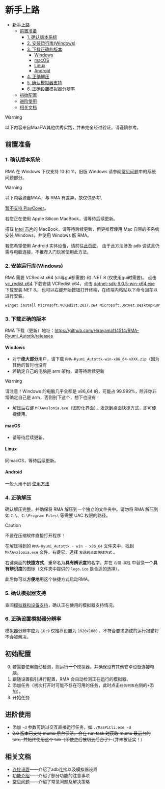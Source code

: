 # 新手上路

- [新手上路](#新手上路)
  - [前置准备](#前置准备)
    - [1. 确认版本系统](#1-确认版本系统)
    - [2. 安装运行库(Windows)](#2-安装运行库windows)
    - [3. 下载正确的版本](#3-下载正确的版本)
      - [Windows](#windows)
      - [macOS](#macos)
      - [Linux](#linux)
      - [Android](#android)
    - [4. 正确解压](#4-正确解压)
    - [5. 确认模拟器支持](#5-确认模拟器支持)
    - [6. 正确设置模拟器分辨率](#6-正确设置模拟器分辨率)
  - [初始配置](#初始配置)
  - [进阶使用](#进阶使用)
  - [相关文档](#相关文档)
> [!WARNING]
>
> 以下内容来自MaaFW其他优秀实践，并未完全经过验证，请谨慎参考。
## 前置准备

### 1. 确认版本系统

RMA 在 Windows 下仅支持 10 和 11，旧版 Windows 请参阅[常见问题](https://maa.plus/docs/zh-cn/manual/faq.html#%E7%B3%BB%E7%BB%9F%E9%97%AE%E9%A2%98)中的系统问题部分。

> [!WARNING]
>
> 以下内容源自MAA，与 RMA 有差异，故仅供参考\
>
> [暂不支持 PlayCover](https://github.com/MaaXYZ/MaaFramework/issues/405)。

若您正在使用 Apple Silicon MacBook，请等待后续更新。

搭载 [Intel 芯片](https://maa.plus/docs/zh-cn/manual/device/macos.html#intel-%E8%8A%AF%E7%89%87)的 MacBook，请等待后续更新，但更推荐使用 Mac 自带的多系统安装 Windows，并使用 Windows 版 RMA。

若您希望使用 Android 实体设备，请前往[此页面](https://maa.plus/docs/zh-cn/manual/device/android.html)。
由于此方法涉及 adb 调试且仍需与电脑连接，不推荐入门玩家使用此方法。

### 2. 安装运行库(Windows)

RMA 需要 VCRedist x64 (cli与gui都需要) 和 .NET 8 (仅使用gui时需要)。
点击 [vc_redist.x64](https://aka.ms/vs/17/release/vc_redist.x64.exe) 下载安装 VCRedist x64，点击 [dotnet-sdk-8.0.5-win-x64.exe](https://download.visualstudio.microsoft.com/download/pr/ba3a1364-27d8-472e-a33b-5ce0937728aa/6f9495e5a587406c85af6f93b1c89295/dotnet-sdk-8.0.404-win-x64.exe) 下载安装.NET 8。
也可以右键开始按钮打开终端，在终端内粘贴以下命令回车以进行安装。

```sh
winget install Microsoft.VCRedist.2017.x64 Microsoft.DotNet.DesktopRuntime.8
```

### 3. 下载正确的版本

RMA 下载（更新）地址：<https://github.com/Hirayama114514/RMA-Ryumi_Autottk/releases>

#### Windows

- 对于**绝大部分**用户，请下载 `RMA-Ryumi_Autottk-win-x86_64-vXXX.zip`（因为其他的暂时也没有
- 若确定自己的电脑是 arm 架构，请等待后续更新

> [!WARNING]
>
> 请注意！Windows 的电脑几乎全都是 x86\_64 的，可能占 99.999%，除非你非常确定自己是 arm，否则别下这个，想下也没有！

- 解压后右键 `MFAAvalonia.exe`（图形化界面），发送到桌面快捷方式，即可便捷使用。

#### macOS

- 请等待后续更新。

#### Linux

同macOS，等待后续更新。

#### Android

~~一般人用不到~~
[使用方法](https://github.com/MaaXYZ/MaaFramework/issues/475)

### 4. 正确解压

确认解压完整，并确保将 RMA 解压到一个独立的文件夹中。请勿将 RMA 解压到如 `C:\`、`C:\Program Files\` 等需要 UAC 权限的路径。

> [!CAUTION]
> 不要在压缩软件直接打开程序！

在解压得到的 `RMA-Ryumi_Autottk - win - x86_64` 文件夹中，找到 `MFAAvalonia.exe` 文件，右键它，选择 `发送到桌面快捷方式` 。

右键桌面的**快捷方式**，重命名为**具有辨识度**的名字，并在 `右键-属性` 中替换一个**具有辨识度**的图标（文件夹中提供的 `logo.ico` 是合适的选择）。

此后你可以**方便地**用这个快捷方式启动RMA。

### 5. 确认模拟器支持

查阅[模拟器和设备支持](https://maa.plus/docs/zh-cn/manual/device/)，确认正在使用的模拟器支持情况。

### 6. 正确设置模拟器分辨率

模拟器分辨率应为 `16:9` 仅推荐设置为 `1920x1080` ，不符合要求造成的运行报错将不会被解决。

## 初始配置

0. 若需要使用自动检测，则运行**一个**模拟器，并确保没有其他安卓设备连接电脑。
1. 跟随设置指引进行配置，RMA 会自动检测正在运行的模拟器。
2. 添加任务（初次打开时可能不存在可用的任务，此时点击`任务列表`右侧的`+`添加）。
3. 开始任务

## 进阶使用

- 添加 `-d` 参数可跳过交互直接运行任务，如 `./MaaPiCli.exe -d`
- ~~2.0 版本已支持 mumu 后台保活，会在 run task 时获取 mumu 最前台的 tab，并始终使用这个 tab（即使之后被切到后台了）~~（并未被证实！）

## 相关文档

- [连接设置](./连接设置.md#连接设置)——介绍了adb连接以及模拟器设置
- [功能介绍](./功能介绍.md)——介绍了部分功能的注意事项
- [常见问题](./常见问题.md)——介绍了常见问题及解决策略

